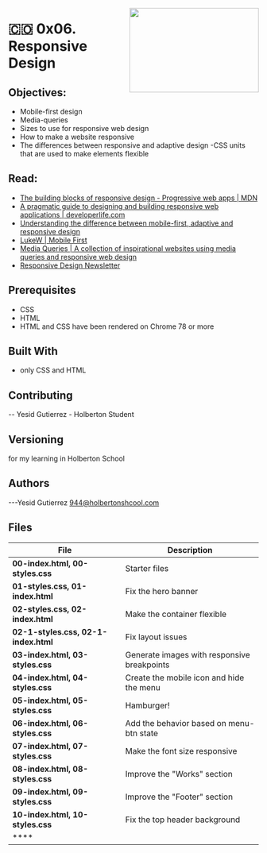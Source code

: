 <p>
<img width="260" height="170" src="https://davidjohncoleman.com/wp-djc/wp-content/uploads/2017/06/HBTN-Borderless-CMYK-Logo-Vertical-Color-Black@1200ppi-300x236.png" align="right" >
</p>





# :colombia: 0x06. Responsive Design
## Objectives:
- Mobile-first design
- Media-queries
- Sizes to use for responsive web design
- How to make a website responsive
- The differences between responsive and adaptive design
-CSS units that are used to make elements flexible
## Read:
- [The building blocks of responsive design - Progressive web apps | MDN](https://developer.mozilla.org/en-US/docs/Web/Progressive_web_apps/Responsive/responsive_design_building_blocks)
- [A pragmatic guide to designing and building responsive web applications | developerlife.com](https://developerlife.com/2019/08/25/guide-to-building-responsive-web-apps/)
- [Understanding the difference between mobile-first, adaptive and responsive design](https://fredericgonzalo.com/en/2017/03/01/understanding-the-difference-between-mobile-first-adaptive-and-responsive-design/)
- [LukeW | Mobile First](https://www.lukew.com/ff/entry.asp?933)
- [Media Queries | A collection of inspirational websites using media queries and responsive web design](https://mediaqueri.es/)
- [Responsive Design Newsletter](https://responsivedesign.is/newsletter/)
## Prerequisites
- CSS
- HTML
- HTML and CSS have been rendered on Chrome 78 or more
## Built With
- only CSS and HTML
## Contributing
-- Yesid Gutierrez - Holberton Student                                          
## Versioning
for my learning in Holberton School
## Authors
---Yesid Gutierrez  944@holbertonshcool.com                                    
                                                                               
## Files

|             File               |             Description                  |
|--------------------------------| ---------------------------------------- |
|**00-index.html, 00-styles.css**| Starter files |
|**01-styles.css, 01-index.html**| Fix the hero banner |
|**02-styles.css, 02-index.html**| Make the container flexible |
|**02-1-styles.css, 02-1-index.html**| Fix layout issues |
|**03-index.html, 03-styles.css**| Generate images with responsive breakpoints |
|**04-index.html, 04-styles.css**| Create the mobile icon and hide the menu |
|**05-index.html, 05-styles.css**| Hamburger! |
|**06-index.html, 06-styles.css**| Add the behavior based on menu-btn state |
|**07-index.html, 07-styles.css**| Make the font size responsive |
|**08-index.html, 08-styles.css**| Improve the "Works" section |
|**09-index.html, 09-styles.css**| Improve the "Footer" section |
|**10-index.html, 10-styles.css**| Fix the top header background |
|****||
